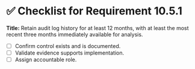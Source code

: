 # ✅ Checklist for Requirement 10.5.1

**Title:** Retain audit log history for at least 12 months, with at least the most recent three months immediately available for analysis.

- [ ] Confirm control exists and is documented.
- [ ] Validate evidence supports implementation.
- [ ] Assign accountable role.
